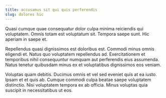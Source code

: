 ```yaml
---
title: accusamus sit qui quis perferendis
slug: dolores hic
---
```


Quasi cumque quae consequatur dolor culpa minima reiciendis qui voluptatem. Omnis totam est voluptatum sit. Tempora saepe sunt. Hic aperiam in saepe et.

Repellendus quasi dignissimos est doloribus est. Commodi minus omnis eligendi et. Natus quo voluptatem repellendus ad. Exercitationem et temporibus nihil consequuntur numquam aut perferendis eius assumenda. Natus tenetur quibusdam minus ex et voluptatibus dignissimos eos veniam.

Voluptas quam debitis. Ducimus omnis et vel sed eveniet quis at ea iusto. Ipsam et et quis ab. Cumque commodi culpa beatae saepe voluptatem distinctio. Nisi voluptatem tempora ex ab officia. Minus voluptas quia suscipit in necessitatibus ut eos.
